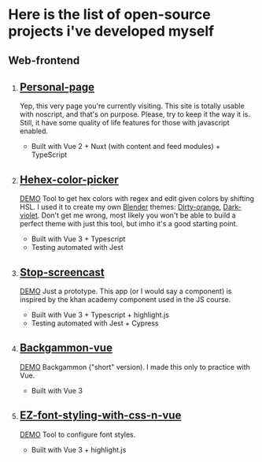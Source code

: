 # Here is the list of open-source projects i've developed myself

## Web-frontend

1. ## [Personal-page](https://github.com/Pacifist-Penguin/Pacifist-Penguin.github.io)

    Yep, this very page you're currently visiting. This site is totally usable with noscript, and that's on purpose. Please, try to keep it the way it is. Still, it have some quality of life features for those with javascript enabled.
    * Built with Vue 2 + Nuxt (with content and feed modules) + TypeScript
2. ## [Hehex-color-picker](https://github.com/Pacifist-Penguin/Hehex-color-picker)

    [DEMO](https://pacifist-penguin.github.io/Hehex-color-picker/)
    Tool to get hex colors with regex and edit given colors by shifting HSL.
    I used it to create my own [Blender](https://www.blender.org/) themes: [Dirty-orange](https://github.com/NewPirateOfUASeas/Dirty-orange-blender-theme), [Dark-violet](https://github.com/NewPirateOfUASeas/Dark-violet-blender-theme). Don't get me wrong, most likely you won't be able to build a perfect theme with just this tool, but imho it's a good starting point.
    * Built with Vue 3 + Typescript
    * Testing automated with Jest
3. ## [Stop-screencast](https://github.com/Pacifist-Penguin/stop-screencast)

    [DEMO](https://pacifist-penguin.github.io/stop-screencast/)
    Just a prototype. This app (or I would say a component) is inspired by the khan academy component used in the JS course.
    * Built with Vue 3 + Typescript + highlight.js
    * Testing automated with Jest + Cypress
4. ## [Backgammon-vue](https://github.com/Pacifist-Penguin/backgammon-vue)

    [DEMO](https://pacifist-penguin.github.io/backgammon-vue/)
    Backgammon ("short" version). I made this only to practice with Vue.
    * Built with Vue 3
5. ## [EZ-font-styling-with-css-n-vue](https://github.com/Pacifist-Penguin/ez-font-styling-with-css-n-vue)

    [DEMO](https://pacifist-penguin.github.io/ez-font-styling-with-css-n-vue)
    Tool to configure font styles.
    * Built with Vue 3 + highlight.js
